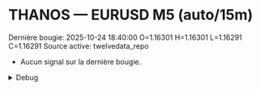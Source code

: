 # THANOS — EURUSD M5 (auto/15m)
Dernière bougie: 2025-10-24 18:40:00  O=1.16301  H=1.16301  L=1.16291  C=1.16291
Source active: twelvedata_repo

- Aucun signal sur la dernière bougie.

<details><summary>Debug</summary>

- TD_API_KEY manquant.

</details>
